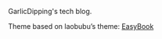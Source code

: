 GarlicDipping's tech blog.

Theme based on laobubu’s theme: [EasyBook](https://github.com/laobubu/jekyll-theme-EasyBook)
